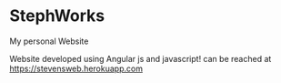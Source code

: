 # StephWorks
My personal Website

Website developed using Angular js and javascript!
can be reached at https://stevensweb.herokuapp.com
